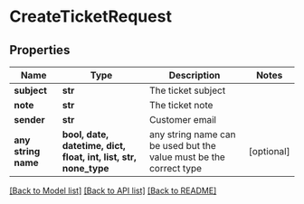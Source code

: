 # CreateTicketRequest


## Properties
Name | Type | Description | Notes
------------ | ------------- | ------------- | -------------
**subject** | **str** | The ticket subject | 
**note** | **str** | The ticket note | 
**sender** | **str** | Customer email | 
**any string name** | **bool, date, datetime, dict, float, int, list, str, none_type** | any string name can be used but the value must be the correct type | [optional]

[[Back to Model list]](../README.md#documentation-for-models) [[Back to API list]](../README.md#documentation-for-api-endpoints) [[Back to README]](../README.md)


